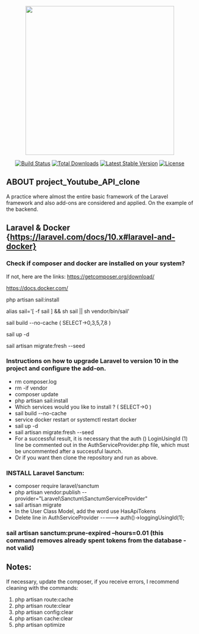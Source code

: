 <p align="center"><a href="https://laravel.com" target="_blank"><img src="https://raw.githubusercontent.com/laravel/art/master/logo-lockup/5%20SVG/2%20CMYK/1%20Full%20Color/laravel-logolockup-cmyk-red.svg" width="400"></a></p>

<p align="center">
<a href="https://travis-ci.org/laravel/framework"><img src="https://travis-ci.org/laravel/framework.svg" alt="Build Status"></a>
<a href="https://packagist.org/packages/laravel/framework"><img src="https://img.shields.io/packagist/dt/laravel/framework" alt="Total Downloads"></a>
<a href="https://packagist.org/packages/laravel/framework"><img src="https://img.shields.io/packagist/v/laravel/framework" alt="Latest Stable Version"></a>
<a href="https://packagist.org/packages/laravel/framework"><img src="https://img.shields.io/packagist/l/laravel/framework" alt="License"></a>
</p>


## ABOUT project_Youtube_API_clone
A practice where almost the entire basic framework of the Laravel framework and also add-ons are considered and applied. 
On the example of the backend.

## Laravel & Docker {https://laravel.com/docs/10.x#laravel-and-docker}

### Check if composer and docker are installed on your system? 
If not, here are the links: https://getcomposer.org/download/

https://docs.docker.com/

php artisan sail:install

alias sail='[ -f sail ] && sh sail || sh vendor/bin/sail'

sail build --no-cache  ( SELECT->0,3,5,7,8 )

sail up -d

sail artisan migrate:fresh --seed

### Instructions on how to upgrade Laravel to version 10 in the project and configure the add-on.
* rm composer.log
* rm -if vendor
* composer update
* php artisan sail:install
* Which services would you like to install ? ( SELECT->0 )
* sail build --no-cache
* service docker restart or systemctl restart docker
* sail up -d
* sail artisan migrate:fresh --seed
* For a successful result, it is necessary that the auth () LoginUsingId (1) line be commented out in the AuthServiceProvider.php file, which must be uncommented after a successful launch.
* Or if you want then clone the repository and run as above.
### INSTALL Laravel Sanctum:
* composer require laravel/sanctum
* php artisan vendor:publish --provider="Laravel\Sanctum\SanctumServiceProvider"
* sail artisan migrate
* In the User Class Model, add the word use HasApiTokens
* Delete line in AuthServiceProvider -----> auth()->loggingUsingId(1);
### sail artisan sanctum:prune-expired –hours=0.01 (this command removes already spent tokens from the database - not valid)
## Notes:
If necessary, update the composer, if you receive errors, I recommend cleaning with the commands: 
1. php artisan route:cache
2. php artisan route:clear
3. php artisan config:clear
4. php artisan cache:clear
5. php artisan optimize
